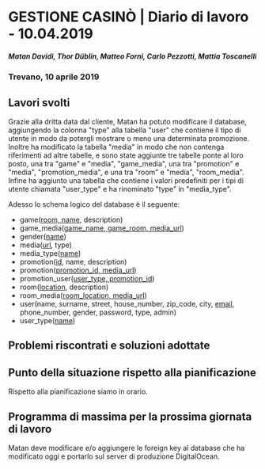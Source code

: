 # GESTIONE CASINÒ | Diario di lavoro - 10.04.2019
##### Matan Davidi, Thor Düblin, Matteo Forni, Carlo Pezzotti, Mattia Toscanelli
### Trevano, 10 aprile 2019

## Lavori svolti
Grazie alla dritta data dal cliente, Matan ha potuto modificare il database, aggiungendo la colonna "type" alla tabella "user" che contiene il tipo di utente in modo da potergli mostrare o meno una determinata promozione. Inoltre ha modificato la tabella "media" in modo che non contenga riferimenti ad altre tabelle, e sono state aggiunte tre tabelle ponte al loro posto, una tra "game" e "media", "game_media", una tra "promotion" e "media", "promotion_media", e una tra "room" e "media", "room_media". Infine ha aggiunto una tabella che contiene i valori predefiniti per i tipi di utente chiamata "user_type" e ha rinominato "type" in "media_type".

Adesso lo schema logico del database è il seguente:
- game(<span style="text-decoration: underline;">room, name</span>, description)
- game_media(<span style="text-decoration: underline;">game_name, game_room, media_url</span>)
- gender(<span style="text-decoration: underline;">name</span>)
- media(<span style="text-decoration: underline;">url</span>, type)
- media_type(<span style="text-decoration: underline;">name</span>)
- promotion(<span style="text-decoration: underline;">id</span>, name, description)
- promotion(<span style="text-decoration: underline;">promotion_id, media_url</span>)
- promotion_user(<span style="text-decoration: underline;">user_type, promotion_id</span>)
- room(<span style="text-decoration: underline;">location</span>, description)
- room_media(<span style="text-decoration: underline;">room_location, media_url</span>)
- user(name, surname, street, house_number, zip_code, city, <span style="text-decoration: underline;">email</span>, phone_number, gender, password, type, admin)
- user_type(<span style="text-decoration: underline;">name</span>)

##  Problemi riscontrati e soluzioni adottate


##  Punto della situazione rispetto alla pianificazione
Rispetto alla pianificazione siamo in orario.

## Programma di massima per la prossima giornata di lavoro
Matan deve modificare e/o aggiungere le foreign key al database che ha modificato oggi e portarlo sul server di produzione DigitalOcean.
